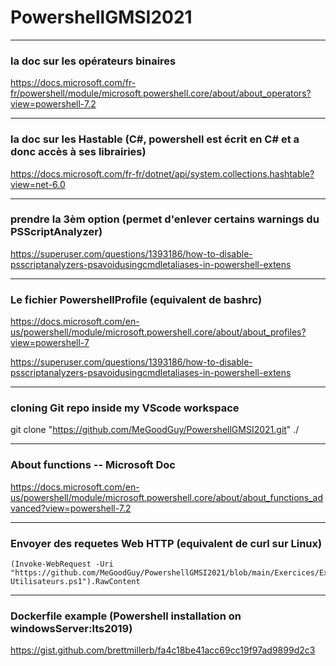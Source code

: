 # PowershellGMSI2021



---
### la doc sur les opérateurs binaires

https://docs.microsoft.com/fr-fr/powershell/module/microsoft.powershell.core/about/about_operators?view=powershell-7.2



---
### la doc sur les Hastable (C#, powershell est écrit en C# et a donc accès à ses librairies)

https://docs.microsoft.com/fr-fr/dotnet/api/system.collections.hashtable?view=net-6.0




---
### prendre la 3èm option (permet d'enlever certains warnings du PSScriptAnalyzer)

https://superuser.com/questions/1393186/how-to-disable-psscriptanalyzers-psavoidusingcmdletaliases-in-powershell-extens




---
### Le fichier PowershellProfile (equivalent de bashrc)
https://docs.microsoft.com/en-us/powershell/module/microsoft.powershell.core/about/about_profiles?view=powershell-7

https://superuser.com/questions/1393186/how-to-disable-psscriptanalyzers-psavoidusingcmdletaliases-in-powershell-extens

---
### cloning Git repo inside my VScode workspace
git clone "https://github.com/MeGoodGuy/PowershellGMSI2021.git" ./


---
### About functions  --  Microsoft Doc
https://docs.microsoft.com/en-us/powershell/module/microsoft.powershell.core/about/about_functions_advanced?view=powershell-7.2


---
### Envoyer des requetes Web HTTP (equivalent de curl sur Linux)
    (Invoke-WebRequest -Uri "https://github.com/MeGoodGuy/PowershellGMSI2021/blob/main/Exercices/ExosFunctions/Afficher-Utilisateurs.ps1").RawContent



---
### Dockerfile example (Powershell installation on windowsServer:lts2019)
https://gist.github.com/brettmillerb/fa4c18be41acc69cc19f97ad9899d2c3

